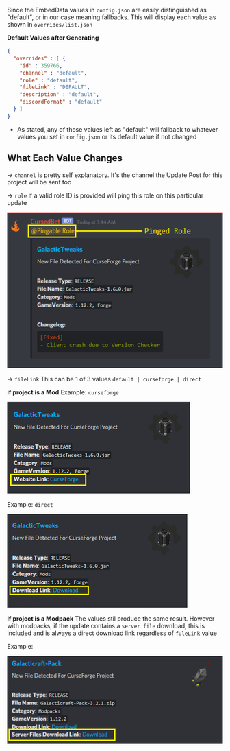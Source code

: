 Since the EmbedData values in `config.json` are easily distinguished as "default", or in our case meaning fallbacks. This will display each value as shown in `overrides/list.json`

**Default Values after Generating**
```json
{
  "overrides" : [ {
    "id" : 359766,
    "channel" : "default",
    "role" : "default",
    "fileLink" : "DEFAULT",
    "description" : "default",
    "discordFormat" : "default"
  } ]
}
```
  - As stated, any of these values left as "default" will fallback to whatever values you set in `config.json` or its default value if not changed
  
**What Each Value Changes**
---

-> `channel` is pretty self explanatory. It's the channel the Update Post for this project will be sent too


-> `role` if a valid role ID is provided will ping this role on this particular update

![](https://github.com/ReadOnlyDevelopment/CursedBot/blob/master/assets/role-ping.png)

-> `fileLink` This can be 1 of 3 values `default | curseforge | direct`

**if project is a Mod**
Example: `curseforge`

![](https://github.com/ReadOnlyDevelopment/CursedBot/blob/master/assets/filelink-curseforge.png)

Example: `direct`

![](https://github.com/ReadOnlyDevelopment/CursedBot/blob/master/assets/filelink-direct.png)

**if project is a Modpack**
The values stil produce the same result. However with modpacks, if the update contains a `server file` download, this is included
and is always a direct download link regardless of `fuleLink` value

Example:

![](https://github.com/ReadOnlyDevelopment/CursedBot/blob/master/assets/modpack-serverfiles.png)